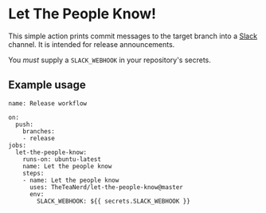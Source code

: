 # Let The People Know!

This simple action prints commit messages to the target branch into a
[Slack](https://slack.com/) channel. It is intended for release announcements.

You _must_ supply a `SLACK_WEBHOOK` in your repository's secrets.

## Example usage

```
name: Release workflow

on:
  push:
    branches:
    - release
jobs:
  let-the-people-know:
    runs-on: ubuntu-latest
    name: Let the people know
    steps:
    - name: Let the people know
      uses: TheTeaNerd/let-the-people-know@master
      env:
        SLACK_WEBHOOK: ${{ secrets.SLACK_WEBHOOK }}
```
